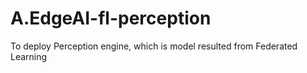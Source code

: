 # A.EdgeAI-fl-perception
To deploy Perception engine,  which is model resulted from Federated Learning 
